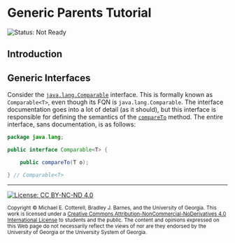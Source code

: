 # Generic Parents Tutorial

![Status: Not Ready](https://img.shields.io/badge/Status-Not%20Ready-red.svg)

## Introduction

## Generic Interfaces

Consider the [`java.lang.Comparable`](https://docs.oracle.com/javase/8/docs/api/java/lang/Comparable.html)
interface. This is formally known as `Comparable<T>`, even though its FQN is `java.lang.Comparable`.
The interface documentation goes into a lot of detail (as it should), but this interface is responsible
for defining the semantics of the [`compareTo`](https://docs.oracle.com/javase/8/docs/api/java/lang/Comparable.html#compareTo-T-)
method. The entire interface, sans documentation, is as follows:

```java
package java.lang;

public interface Comparable<T> {

    public compareTo(T o);

} // Comparable<T>
```



<hr/>

[![License: CC BY-NC-ND 4.0](https://img.shields.io/badge/License-CC%20BY--NC--ND%204.0-lightgrey.svg)](http://creativecommons.org/licenses/by-nc-nd/4.0/)

<small>
Copyright &copy; Michael E. Cotterell, Bradley J. Barnes, and the University of Georgia.
This work is licensed under a <a rel="license" href="http://creativecommons.org/licenses/by-nc-nd/4.0/">Creative Commons Attribution-NonCommercial-NoDerivatives 4.0 International License</a> to students and the public.
The content and opinions expressed on this Web page do not necessarily reflect the views of nor are they endorsed by the University of Georgia or the University System of Georgia.
</small>
